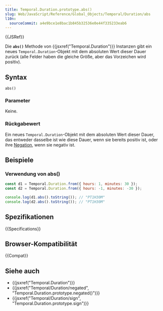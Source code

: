 ```yaml
---
title: Temporal.Duration.prototype.abs()
slug: Web/JavaScript/Reference/Global_Objects/Temporal/Duration/abs
l10n:
  sourceCommit: a4e9bce1e8bac1b845b32536e0e44f335233eab6
---
```


{{JSRef}}

Die **`abs()`** Methode von {{jsxref("Temporal.Duration")}} Instanzen gibt ein neues `Temporal.Duration`-Objekt mit dem absoluten Wert dieser Dauer zurück (alle Felder haben die gleiche Größe, aber das Vorzeichen wird positiv).

## Syntax

```js-nolint
abs()
```

### Parameter

Keine.

### Rückgabewert

Ein neues `Temporal.Duration`-Objekt mit dem absoluten Wert dieser Dauer, das entweder dasselbe ist wie diese Dauer, wenn sie bereits positiv ist, oder ihre [Negation](/de/docs/Web/JavaScript/Reference/Global_Objects/Temporal/Duration/negated), wenn sie negativ ist.

## Beispiele

### Verwendung von abs()

```js
const d1 = Temporal.Duration.from({ hours: 1, minutes: 30 });
const d2 = Temporal.Duration.from({ hours: -1, minutes: -30 });

console.log(d1.abs().toString()); // "PT1H30M"
console.log(d2.abs().toString()); // "PT1H30M"
```

## Spezifikationen

{{Specifications}}

## Browser-Kompatibilität

{{Compat}}

## Siehe auch

- {{jsxref("Temporal.Duration")}}
- {{jsxref("Temporal/Duration/negated", "Temporal.Duration.prototype.negated()")}}
- {{jsxref("Temporal/Duration/sign", "Temporal.Duration.prototype.sign")}}
